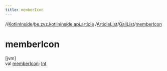```yaml
---
title: memberIcon
---
```

//[KotlinInside](../../../../index.html)/[be.zvz.kotlininside.api.article](../../index.html)
/[ArticleList](../index.html)/[GallList](index.html)/[memberIcon](member-icon.html)

# memberIcon

[jvm]\
val [memberIcon](member-icon.html): [Int](https://kotlinlang.org/api/latest/jvm/stdlib/kotlin/-int/index.html)




